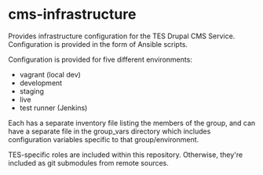 cms-infrastructure
==================

Provides infrastructure configuration for the TES Drupal CMS Service.  Configuration is provided in the form of Ansible scripts.

Configuration is provided for five different environments:

- vagrant (local dev)
- development
- staging
- live
- test runner (Jenkins)

Each has a separate inventory file listing the members of the group, and can have a separate file in the group_vars directory which includes configuration variables specific to that group/environment.

TES-specific roles are included within this repository.  Otherwise, they're included as git submodules from remote sources.
